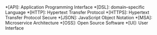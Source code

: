 *[API]: Application Programming Interface
*[DSL]: domain–specific Language
*[HTTP]: Hypertext Transfer Protocol
*[HTTPS]: Hypertext Transfer Protocol Secure
*[JSON]: JavaScript Object Notation
*[MSA]: Microservice Architecture
*[OSS]: Open Source Software
*[UI]: User Interface
